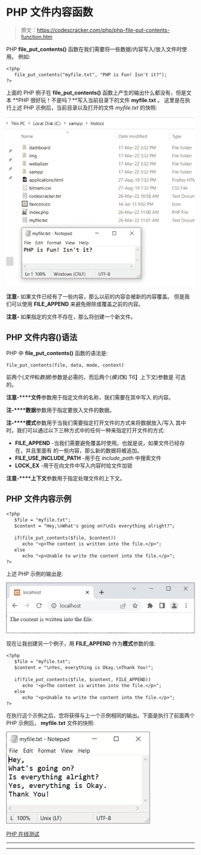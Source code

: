# PHP 文件内容函数

> 原文：<https://codescracker.com/php/php-file-put-contents-function.htm>

PHP **file_put_contents()** 函数在我们需要将一些数据/内容写入/放入文件时使用。 例如:

```
<?php
   file_put_contents("myfile.txt", "PHP is Fun! Isn't it?");
?>
```

上面的 PHP 例子在 **file_put_contents()** 函数上产生的输出什么都没有，但是文本 **PHP 很好玩！不是吗？**写入当前目录下的文件 **myfile.txt** 。 这里是在执行上述 PHP 示例后，当前目录以及打开的文件 *myfile.txt* 的快照:

![php file_put_contents function](img/420c3794b81f249f48d7379404dc4d32.png)

**注意-** 如果文件已经有了一些内容，那么以前的内容会被新的内容覆盖。 但是我们可以使用 **FILE_APPEND** 来避免擦除或覆盖之前的内容。

**注意-** 如果指定的文件不存在，那么将创建一个新文件。

## PHP 文件内容()语法

PHP 中 **file_put_contents()** 函数的语法是:

```
file_put_contents(file, data, mode, context)
```

前两个(*文件*和*数据*)参数是必需的，而后两个(*模式*和 T6】上下文)参数是 可选的。

**注意-****文件**参数用于指定文件的名称，我们需要在其中写入 的内容。

**注-****数据**参数用于指定要放入文件的数据。

**注-****模式**参数用于当我们需要指定打开文件的方式来将数据放入/写入 其中时。我们可以通过以下三种方式中的任何一种来指定打开文件的方式:

*   **FILE_APPEND** -当我们需要避免覆盖时使用。也就是说，如果文件已经存在，并且里面有 的一些内容，那么新的数据将被追加。
*   **FILE_USE_INCLUDE_PATH** -用于在 *include_path* 中搜索文件
*   **LOCK_EX** -用于在向文件中写入内容时给文件加锁

**注意-****上下文**参数用于指定处理文件的上下文。

## PHP 文件内容示例

```
<?php
   $file = "myfile.txt";
   $content = "Hey,\nWhat's going on?\nIs everything alright?";

   if(file_put_contents($file, $content))
      echo "<p>The content is written into the file.</p>";
   else
      echo "<p>Unable to write the content into the file.</p>";
?>
```

上述 PHP 示例的输出是:

![php file put contents example](img/00d41751909b2cd05b9c978bf426f78a.png)

现在让我创建另一个例子，用 **FILE_APPEND** 作为**模式**参数的值:

```
<?php
   $file = "myfile.txt";
   $content = "\nYes, everything is Okay.\nThank You!";

   if(file_put_contents($file, $content, FILE_APPEND))
      echo "<p>The content is written into the file.</p>";
   else
      echo "<p>Unable to write the content into the file.</p>";
?>
```

在执行这个示例之后，您将获得与上一个示例相同的输出。下面是执行了前面两个 PHP 示例后， **myfile.txt** 文件的快照:

![php file put contents function example](img/66ad31ced3b357dc3ea35848f0b82772.png)

[PHP 在线测试](/exam/showtest.php?subid=8)

* * *

* * *